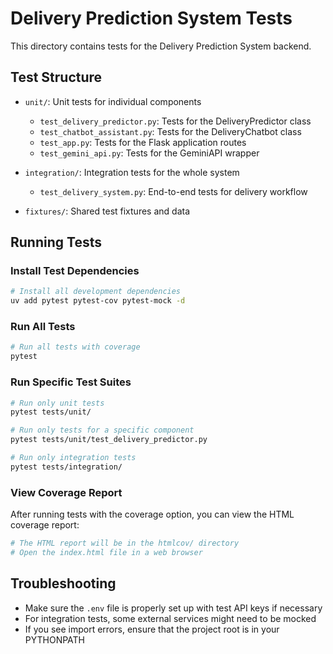 # Delivery Prediction System Tests

This directory contains tests for the Delivery Prediction System backend.

## Test Structure

- `unit/`: Unit tests for individual components

  - `test_delivery_predictor.py`: Tests for the DeliveryPredictor class
  - `test_chatbot_assistant.py`: Tests for the DeliveryChatbot class
  - `test_app.py`: Tests for the Flask application routes
  - `test_gemini_api.py`: Tests for the GeminiAPI wrapper

- `integration/`: Integration tests for the whole system

  - `test_delivery_system.py`: End-to-end tests for delivery workflow

- `fixtures/`: Shared test fixtures and data

## Running Tests

### Install Test Dependencies

```bash
# Install all development dependencies
uv add pytest pytest-cov pytest-mock -d
```

### Run All Tests

```bash
# Run all tests with coverage
pytest
```

### Run Specific Test Suites

```bash
# Run only unit tests
pytest tests/unit/

# Run only tests for a specific component
pytest tests/unit/test_delivery_predictor.py

# Run only integration tests
pytest tests/integration/
```

### View Coverage Report

After running tests with the coverage option, you can view the HTML coverage report:

```bash
# The HTML report will be in the htmlcov/ directory
# Open the index.html file in a web browser
```

## Troubleshooting

- Make sure the `.env` file is properly set up with test API keys if necessary
- For integration tests, some external services might need to be mocked
- If you see import errors, ensure that the project root is in your PYTHONPATH
